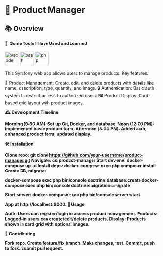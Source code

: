 <h1>🚀 Product Manager</h1>
<h2>📚 Overview</h2>

<h4> 🚀 &nbsp;Some Tools I Have Used and Learned</h4>
<p align="left">
<img src="https://cdn.jsdelivr.net/gh/devicons/devicon/icons/phpstorm/phpstorm-original.svg" alt="vscode" width="45" height="45"/>
<img src="https://cdn.jsdelivr.net/gh/devicons/devicon/icons/docker/docker-original.svg" alt="bash" width="45" height="45"/>
<img src="https://cdn.jsdelivr.net/gh/devicons/devicon/icons/php/php-original.svg" alt="php" width="45" height="45"/>
</p>

This Symfony web app allows users to manage products. Key features:

📝 Product Management: Create, edit, and delete products with details like name, description, type, quantity, and image.
🔒 Authentication: Basic auth system to restrict access to authorized users.
🖼️ Product Display: Card-based grid layout with product images.

<strong>🕰️ Development Timeline

Morning (9:30 AM): Set up Git, Docker, and database.
Noon (12:00 PM): Implemented basic product form.
Afternoon (3:00 PM): Added auth, enhanced product form, updated display.

<strong>🛠️ Installation

Clone repo: git clone https://github.com/your-username/product-manager.git
Navigate: cd product-manager
Start dev env: docker-compose up -d
Install deps: docker-compose exec php composer install
Create DB, migrate:

docker-compose exec php bin/console doctrine:database:create
docker-compose exec php bin/console doctrine:migrations:migrate


Start server: docker-compose exec php bin/console server:start

App at http://localhost:8000.
<strong>🚀 Usage

Auth: Users can register/login to access product management.
Products: Logged-in users can create/edit/delete products.
Display: Products shown in card grid with optional images.

<strong>🤝 Contributing

Fork repo.
Create feature/fix branch.
Make changes, test.
Commit, push to fork.
Submit pull request.

